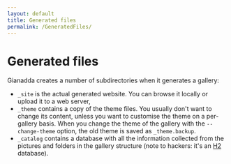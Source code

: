 ```yaml
---
layout: default
title: Generated files
permalink: /GeneratedFiles/
---
```

# Generated files

Gianadda creates a number of subdirectories when it generates a gallery:
* `_site` is the actual generated website. You can browse it locally or upload it to a web server,
* `_theme` contains a copy of the theme files. You usually don't want to change its content, unless
you want to customise the theme on a per-gallery basis. When you change the theme of the gallery with the `--change-theme` option, the old theme is saved as `_theme.backup`.
* `_catalog` contains a database with all the information collected from the pictures and folders in the gallery structure (note to hackers: it's an [H2](http://www.h2database.com/) database).
